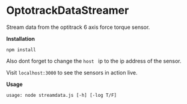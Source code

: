 # OptotrackDataStreamer
Stream data from the optitrack 6 axis force torque sensor.

**Installation**

``` npm install ```

Also dont forget to change the ```host ``` ip to the ip address of the sensor.

Visit ```localhost:3000``` to see the sensors in action live.


**Usage**

```usage: node streamdata.js [-h] [-log T/F]```
